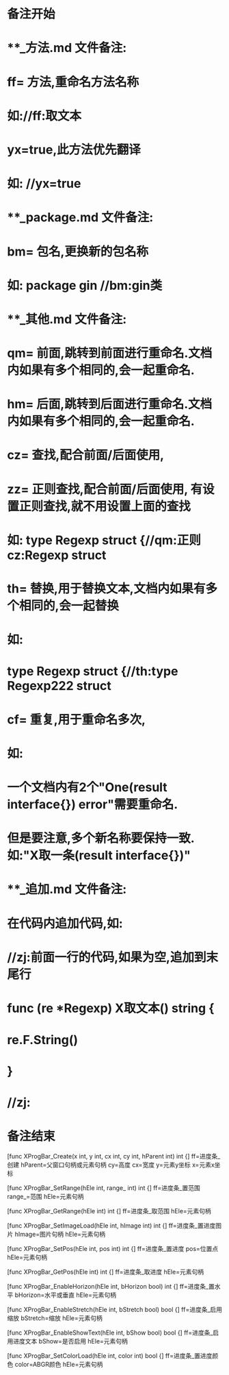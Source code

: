 # 备注开始
# **_方法.md 文件备注:
# ff= 方法,重命名方法名称
# 如://ff:取文本
#
# yx=true,此方法优先翻译
# 如: //yx=true

# **_package.md 文件备注:
# bm= 包名,更换新的包名称 
# 如: package gin //bm:gin类

# **_其他.md 文件备注:
# qm= 前面,跳转到前面进行重命名.文档内如果有多个相同的,会一起重命名.
# hm= 后面,跳转到后面进行重命名.文档内如果有多个相同的,会一起重命名.
# cz= 查找,配合前面/后面使用,
# zz= 正则查找,配合前面/后面使用, 有设置正则查找,就不用设置上面的查找
# 如: type Regexp struct {//qm:正则 cz:Regexp struct
#
# th= 替换,用于替换文本,文档内如果有多个相同的,会一起替换
# 如:
# type Regexp struct {//th:type Regexp222 struct
#
# cf= 重复,用于重命名多次,
# 如: 
# 一个文档内有2个"One(result interface{}) error"需要重命名.
# 但是要注意,多个新名称要保持一致. 如:"X取一条(result interface{})"

# **_追加.md 文件备注:
# 在代码内追加代码,如:
# //zj:前面一行的代码,如果为空,追加到末尾行
# func (re *Regexp) X取文本() string { 
# re.F.String()
# }
# //zj:
# 备注结束

[func XProgBar_Create(x int, y int, cx int, cy int, hParent int) int {]
ff=进度条_创建
hParent=父窗口句柄或元素句柄
cy=高度
cx=宽度
y=元素y坐标
x=元素x坐标

[func XProgBar_SetRange(hEle int, range_ int) int {]
ff=进度条_置范围
range_=范围
hEle=元素句柄

[func XProgBar_GetRange(hEle int) int {]
ff=进度条_取范围
hEle=元素句柄

[func XProgBar_SetImageLoad(hEle int, hImage int) int {]
ff=进度条_置进度图片
hImage=图片句柄
hEle=元素句柄

[func XProgBar_SetPos(hEle int, pos int) int {]
ff=进度条_置进度
pos=位置点
hEle=元素句柄

[func XProgBar_GetPos(hEle int) int {]
ff=进度条_取进度
hEle=元素句柄

[func XProgBar_EnableHorizon(hEle int, bHorizon bool) int {]
ff=进度条_置水平
bHorizon=水平或垂直
hEle=元素句柄

[func XProgBar_EnableStretch(hEle int, bStretch bool) bool {]
ff=进度条_启用缩放
bStretch=缩放
hEle=元素句柄

[func XProgBar_EnableShowText(hEle int, bShow bool) bool {]
ff=进度条_启用进度文本
bShow=是否启用
hEle=元素句柄

[func XProgBar_SetColorLoad(hEle int, color int) bool {]
ff=进度条_置进度颜色
color=ABGR颜色
hEle=元素句柄
